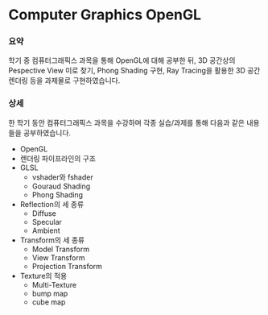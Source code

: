 # Computer Graphics OpenGL
 
### 요약

학기 중 컴퓨터그래픽스 과목을 통해 OpenGL에 대해 공부한 뒤,
3D 공간상의 Pespective View 미로 찾기, Phong Shading 구현, Ray Tracing을 활용한 3D 공간 렌더링 등을 과제물로 구현하였습니다.

### 상세

한 학기 동안 컴퓨터그래픽스 과목을 수강하며 각종 실습/과제를 통해
다음과 같은 내용들을 공부하였습니다.

- OpenGL
- 렌더링 파이프라인의 구조
- GLSL
    - vshader와 fshader
    - Gouraud Shading
    - Phong Shading
- Reflection의 세 종류
    - Diffuse
    - Specular
    - Ambient
- Transform의 세 종류
    - Model Transform
    - View Transform
    - Projection Transform
- Texture의 적용
    - Multi-Texture
    - bump map
    - cube map
